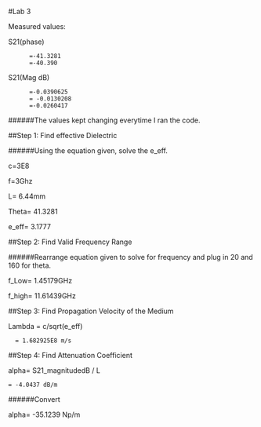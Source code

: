 #Lab 3

Measured values:

S21(phase)

          =-41.3281
          =-40.390
          
S21(Mag dB) 

          =-0.0390625
          = -0.0130208
          =-0.0260417
          
######The values kept changing everytime I ran the code.

##Step 1: Find effective Dielectric

######Using the equation given, solve the e_eff.

c=3E8

f=3Ghz

L= 6.44mm

Theta= 41.3281

e_eff= 3.1777

##Step 2: Find Valid Frequency Range

######Rearrange equation given to solve for frequency and plug in 20 and 160 for theta. 

f_Low= 1.45179GHz

f_high= 11.61439GHz

##Step 3: Find Propagation Velocity of the Medium 

Lambda = c/sqrt(e_eff) 
     
      = 1.682925E8 m/s

##Step 4: Find Attenuation Coefficient

alpha= S21_magnitudedB / L
    
    = -4.0437 dB/m

######Convert

alpha= -35.1239 Np/m


  
